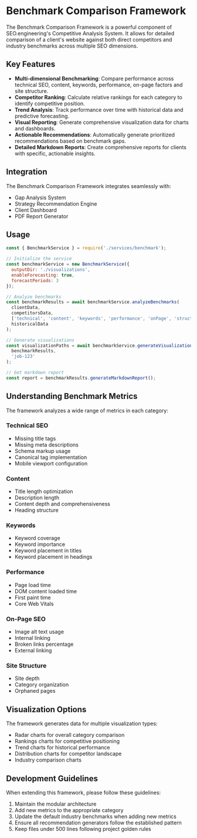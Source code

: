 # Benchmark Comparison Framework

The Benchmark Comparison Framework is a powerful component of SEO.engineering's Competitive Analysis System. It allows for detailed comparison of a client's website against both direct competitors and industry benchmarks across multiple SEO dimensions.

## Key Features

- **Multi-dimensional Benchmarking**: Compare performance across technical SEO, content, keywords, performance, on-page factors and site structure.
- **Competitor Ranking**: Calculate relative rankings for each category to identify competitive position.
- **Trend Analysis**: Track performance over time with historical data and predictive forecasting.
- **Visual Reporting**: Generate comprehensive visualization data for charts and dashboards.
- **Actionable Recommendations**: Automatically generate prioritized recommendations based on benchmark gaps.
- **Detailed Markdown Reports**: Create comprehensive reports for clients with specific, actionable insights.

## Integration

The Benchmark Comparison Framework integrates seamlessly with:

- Gap Analysis System
- Strategy Recommendation Engine
- Client Dashboard
- PDF Report Generator

## Usage

```javascript
const { BenchmarkService } = require('./services/benchmark');

// Initialize the service
const benchmarkService = new BenchmarkService({
  outputDir: './visualizations',
  enableForecasting: true,
  forecastPeriods: 3
});

// Analyze benchmarks
const benchmarkResults = await benchmarkService.analyzeBenchmarks(
  clientData,
  competitorsData,
  ['technical', 'content', 'keywords', 'performance', 'onPage', 'structure'],
  historicalData
);

// Generate visualizations
const visualizationPaths = await benchmarkService.generateVisualizations(
  benchmarkResults,
  'job-123'
);

// Get markdown report
const report = benchmarkResults.generateMarkdownReport();
```

## Understanding Benchmark Metrics

The framework analyzes a wide range of metrics in each category:

### Technical SEO
- Missing title tags
- Missing meta descriptions
- Schema markup usage
- Canonical tag implementation
- Mobile viewport configuration

### Content
- Title length optimization
- Description length
- Content depth and comprehensiveness
- Heading structure

### Keywords
- Keyword coverage
- Keyword importance
- Keyword placement in titles
- Keyword placement in headings

### Performance
- Page load time
- DOM content loaded time
- First paint time
- Core Web Vitals

### On-Page SEO
- Image alt text usage
- Internal linking
- Broken links percentage
- External linking

### Site Structure
- Site depth
- Category organization
- Orphaned pages

## Visualization Options

The framework generates data for multiple visualization types:

- Radar charts for overall category comparison
- Rankings charts for competitive positioning
- Trend charts for historical performance
- Distribution charts for competitor landscape
- Industry comparison charts

## Development Guidelines

When extending this framework, please follow these guidelines:

1. Maintain the modular architecture
2. Add new metrics to the appropriate category
3. Update the default industry benchmarks when adding new metrics
4. Ensure all recommendation generators follow the established pattern
5. Keep files under 500 lines following project golden rules
